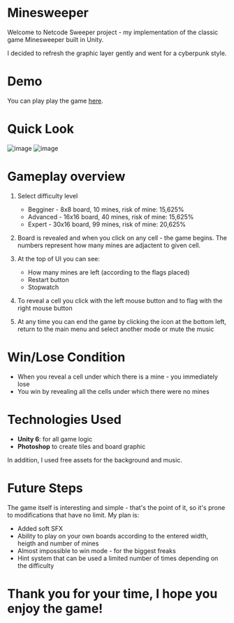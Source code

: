 # Minesweeper
Welcome to Netcode Sweeper project - my implementation of the classic game Minesweeper built in Unity.

I decided to refresh the graphic layer gently and went for a cyberpunk style.

# Demo
You can play play the game [here](https://emicode.site).

# Quick Look
![image](https://github.com/user-attachments/assets/5d98a9dd-e543-4193-89a2-aa115592d296)
![image](https://github.com/user-attachments/assets/6d9edcb0-1cd2-46d5-adb8-92cdd9b66fde)

# Gameplay overview
1. Select difficulty level
   * Begginer - 8x8 board, 10 mines, risk of mine: 15,625%
   * Advanced - 16x16 board, 40 mines, risk of mine: 15,625%
   * Expert - 30x16 board, 99 mines, risk of mine: 20,625%
     
2. Board is revealed and when you click on any cell - the game begins. The numbers represent how many mines are adjactent to given cell.
   
4. At the top of UI you can see:
   * How many mines are left (according to the flags placed)
   * Restart button
   * Stopwatch
     
5. To reveal a cell you click with the left mouse button and to flag with the right mouse button
   
7. At any time you can end the game by clicking the icon at the bottom left, return to the main menu and select another mode or mute the music

# Win/Lose Condition
  * When you reveal a cell under which there is a mine - you immediately lose
  * You win by revealing all the cells under which there were no mines

# Technologies Used
* **Unity 6**: for all game logic
* **Photoshop** to create tiles and board graphic

In addition, I used free assets for the background and music.

# Future Steps
The game itself is interesting and simple - that's the point of it, so it's prone to modifications that have no limit. My plan is:
  * Added soft SFX
  * Ability to play on your own boards according to the entered width, heigth and number of mines
  * Almost impossible to win mode - for the biggest freaks
  * Hint system that can be used a limited number of times depending on the difficulty

# Thank you for your time, I hope you enjoy the game!
